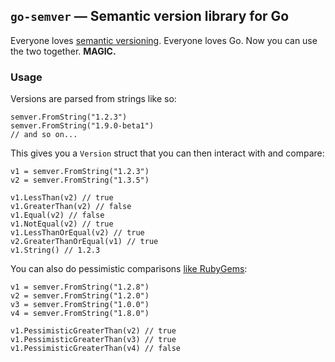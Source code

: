 ## `go-semver` — Semantic version library for Go

Everyone loves [semantic versioning](http://semver.org).  Everyone loves Go.  Now you can use the two together.  **MAGIC.**

### Usage

Versions are parsed from strings like so:

    semver.FromString("1.2.3")
    semver.FromString("1.9.0-beta1")
    // and so on...

This gives you a `Version` struct that you can then interact with and compare:

    v1 = semver.FromString("1.2.3")
    v2 = semver.FromString("1.3.5")

    v1.LessThan(v2) // true
    v1.GreaterThan(v2) // false
    v1.Equal(v2) // false
    v1.NotEqual(v2) // true
    v1.LessThanOrEqual(v2) // true
    v2.GreaterThanOrEqual(v1) // true
    v1.String() // 1.2.3

You can also do pessimistic comparisons [like RubyGems](http://www.devalot.com/articles/2012/04/gem-versions.html):

    v1 = semver.FromString("1.2.8")
    v2 = semver.FromString("1.2.0")
    v3 = semver.FromString("1.0.0")
    v4 = semver.FromString("1.8.0")

    v1.PessimisticGreaterThan(v2) // true
    v1.PessimisticGreaterThan(v3) // true
    v1.PessimisticGreaterThan(v4) // false
